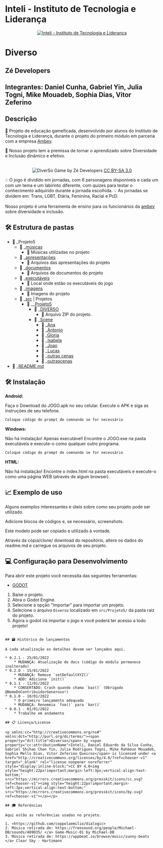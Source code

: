 # Inteli - Instituto de Tecnologia e Liderança 

<p align="center">
<a href= "https://www.inteli.edu.br/"><img src="https://www.inteli.edu.br/wp-content/uploads/2021/08/20172028/marca_1-2.png" alt="Inteli - Instituto de Tecnologia e Liderança" border="0"></a>
</p>

# Diverso

## Zé Developers

## Integrantes: Daniel Cunha</a>, Gabriel Yin</a>, Julia Togni</a>, Mike Mouadeb</a>, Sophia Dias</a>, Vitor Zeferino</a>

## Descrição


📜 Projeto de educação gameficada, desenvolvido por alunos do Instituto de Tecnologia e Liderança, durante o projeto do primeiro módulo em parceria com a empresa <a href="https://www.ambev.com.br/">Ambev</a>.


📜 Nosso projeto tem a premissa de tornar o aprendizado sobre Diversidade e Inclusão dinâmico e efetivo.
<br><br>
<p align="center">
<img src="![image](https://user-images.githubusercontent.com/99190451/162804689-e0699d04-76a2-46ca-bf66-9fac35896fd7.png)
" alt="DiverSo" border="0">
  Game by Zé Developers</a> <a rel="license" href="https://creativecommons.org/licenses/by-sa/3.0/">CC BY-SA 3.0</a>
</p>

💡 O jogo é dividido em jornadas, com 6 personagens disponíveis e cada um com um tema e um labirinto diferente, com quizes para testar o conhecimento adquirido durante a jornada escolhida. 
💡 As jornadas se dividem em: Trans, LGBT, Etária, Feminina, Racial e PcD.
<br><br>
Nosso projeto é uma ferramenta de ensino para os funcionários da <a href="https://www.ambev.com.br/">ambev</a> sobre diversidade e inclusão.


## 🛠 Estrutura de pastas

- 📂 _Projeto5
   - 📂 _[músicas](https://github.com/2022M1T1/Projeto5/tree/main/Musicas)
      - 📄 Músicas utilizadas no projeto
   - 📂 _[apresentações](https://github.com/2022M1T1/Projeto5/tree/main/apresenta%C3%A7%C3%B5es)
      - 📄 Arquivos das apresentações do projeto
   - 📂 _[documentos](https://github.com/2022M1T1/Projeto5/tree/main/documentos)
     - 📄 Arquivos de documentos do projeto
   - 📂 _[executáveis](https://github.com/2022M1T1/Projeto5/tree/main/execut%C3%A1veis)
      - 📄 Local onde estão os executáveis do jogo
   - 📂 _[imagens](https://github.com/2022M1T1/Projeto5/tree/main/imagens)
      - 📄 Imagens do projeto
   - 📂 _[src](https://github.com/2022M1T1/Projeto5/tree/main/src) | Projetos
      - 📂 __[Projeto5](https://github.com/2022M1T1/Projeto5/tree/main/src/Projeto5)
        - 📂 _[DIVERSO](https://github.com/2022M1T1/Projeto5/tree/main/src/Projeto5/DIVERSO)
          - 📄 Arquivo ZIP do projeto.
        - 📂 _[Scene](src/Projeto5/scenes)
            - 📂 _[Ana](https://github.com/2022M1T1/Projeto5/tree/main/src/Projeto5/Scene/Ana)
            - 📂 _[Antonio](https://github.com/2022M1T1/Projeto5/tree/main/src/Projeto5/Scene/Antonio)
            - 📂 _[Gloria](https://github.com/2022M1T1/Projeto5/tree/main/src/Projeto5/Scene/Gloria)
            - 📂 _[Isabela](https://github.com/2022M1T1/Projeto5/tree/main/src/Projeto5/Scene/Isabela)
            - 📂 _[Joao](https://github.com/2022M1T1/Projeto5/tree/main/src/Projeto5/Scene/Joao)
            - 📂 _[Lucas](https://github.com/2022M1T1/Projeto5/tree/main/src/Projeto5/Scene/Lucas)
            - 📂 _[outras cenas](https://github.com/2022M1T1/Projeto5/tree/main/src/Projeto5/Scene/outras%20cenas)
            - 📂 _[outrascenas](https://github.com/2022M1T1/Projeto5/tree/main/src/Projeto5/Scene/outrascenas)
 - 📄 _[README.md](https://github.com/2022M1T1/Projeto5/blob/main/README.md)


## 🛠 Instalação

<b>Android:</b>

Faça o Download do JOGO.apk no seu celular.
Execute o APK e siga as instruções de seu telefone.

```sh
Coloque código do prompt de comnando se for necessário
```

<b>Windows:</b>

Não há instalação! Apenas executável!
Encontre o JOGO.exe na pasta executáveis e execute-o como qualquer outro programa.

```sh
Coloque código do prompt de comnando se for necessário
```

<b>HTML:</b>

Não há instalação!
Encontre o index.html na pasta executáveis e execute-o como uma página WEB (através de algum browser).

## 📈 Exemplo de uso

Alguns exemplos interessantes e úteis sobre como seu projeto pode ser utilizado.

Adicione blocos de códigos e, se necessário, screenshots.

Este modelo pode ser copiado e utilizado à vontade.

Através da cópia/clone/ download do repositório, altere os dados do readme.md e carregue os arquivos de seu projeto.

## 💻 Configuração para Desenvolvimento

Para abrir este projeto você necessita das seguintes ferramentas:

- <a href="https://godotengine.org/download">GODOT</a>

1. Baixe o projeto.
2. Abra o Godot Engine.
3. Selecione a opção "Importar" para importar um projeto.
4. Selecione o arquivo `Diverso` localizado em `src/Projeto5/` da pasta raiz do projeto.
5. Agora o godot irá importar o jogo e você poderá ter acesso a todo projeto!
```

## 🗃 Histórico de lançamentos

A cada atualização os detalhes devem ser lançados aqui.

* 0.2.1 - 25/01/2022
    * MUDANÇA: Atualização de docs (código do módulo permanece inalterado)
* 0.2.0 - 15/01/2022
    * MUDANÇA: Remove `setDefaultXYZ()`
    * ADD: Adiciona `init()`
* 0.1.1 - 11/01/2022
    * CONSERTADO: Crash quando chama `baz()` (Obrigado @NomeDoContribuidorGeneroso!)
* 0.1.0 - 10/01/2022
    * O primeiro lançamento adequado
    * MUDANÇA: Renomeia `foo()` para `bar()`
* 0.0.1 - 01/01/2022
    * Trabalho em andamento

## 📋 Licença/License

<p xmlns:cc="http://creativecommons.org/ns#" xmlns:dct="http://purl.org/dc/terms/"><span property="dct:title">Diverso</span> by <span property="cc:attributionName">Inteli, Daniel Eduardo da Silva Cunha, Gabriel Shihao Chen Yin, Julia Rodrigues Togni, Mike Rahmoun Mouadeb, Sophia Mello Dias, Vitor Zeferino Queiroz</span> is licensed under <a href="http://creativecommons.org/licenses/by/4.0/?ref=chooser-v1" target="_blank" rel="license noopener noreferrer" style="display:inline-block;">CC BY 4.0<img style="height:22px!important;margin-left:3px;vertical-align:text-bottom;" src="https://mirrors.creativecommons.org/presskit/icons/cc.svg?ref=chooser-v1"><img style="height:22px!important;margin-left:3px;vertical-align:text-bottom;" src="https://mirrors.creativecommons.org/presskit/icons/by.svg?ref=chooser-v1"></a></p>

## 🎓 Referências

Aqui estão as referências usadas no projeto.

1. <https://github.com/coppolaemilio/dialogic> 
2. Música retirada de: https://freesound.org/people/Michael-DB/sounds/489035/ </a> Game-Music-01 by Michael-DB
3. Música retirada de: https://uppbeat.io/browse/music/sunny-beats </a> Clear Sky - Hartzmann
